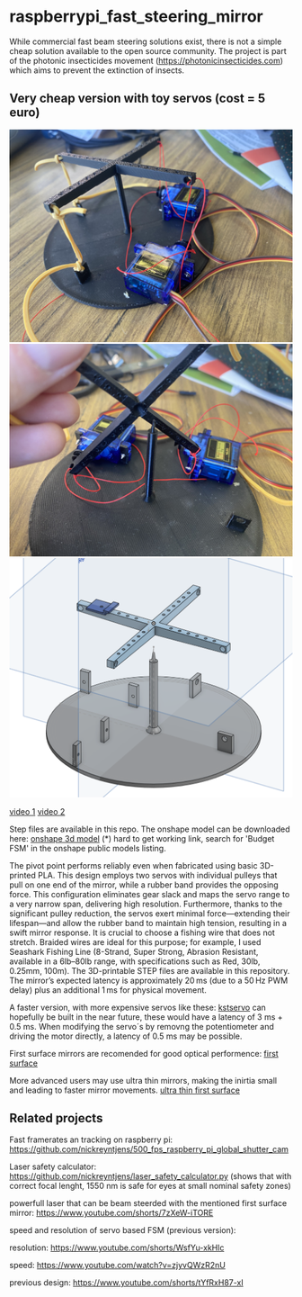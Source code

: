 # raspberrypi_fast_steering_mirror

While commercial fast beam steering solutions exist, there is not a simple cheap solution available to the open source community. The project is part of the photonic insecticides movement (https://photonicinsecticides.com) which aims to prevent the extinction of insects.

## Very cheap version with toy servos (cost = 5 euro)

![pic1](pic1.jpeg)
![pic2](pic2.jpeg)
![pic3](pic3.png)

[video 1](https://www.youtube.com/shorts/W5gDEPCPxdw)
[video 2](https://www.youtube.com/shorts/TYv_WdsBpbU)

Step files are available in this repo. The onshape model can be downloaded here: 
[onshape 3d model](https://cad.onshape.com/documents/42a994e21e26fad8b3460b75/w/7cf62af59e25260f99a73d94/e/b8c9f3caf367e97fbe915c99?renderMode=0&uiState=67f4ea855562354194014e0c)
(*) hard to get working link, search for 'Budget FSM' in the onshape public models listing.


The pivot point performs reliably even when fabricated using basic 3D-printed PLA. This design employs two servos with individual pulleys that pull on one end of the mirror, while a rubber band provides the opposing force. This configuration eliminates gear slack and maps the servo range to a very narrow span, delivering high resolution. Furthermore, thanks to the significant pulley reduction, the servos exert minimal force—extending their lifespan—and allow the rubber band to maintain high tension, resulting in a swift mirror response.
It is crucial to choose a fishing wire that does not stretch. Braided wires are ideal for this purpose; for example, I used Seashark Fishing Line (8-Strand, Super Strong, Abrasion Resistant, available in a 6lb–80lb range, with specifications such as Red, 30lb, 0.25mm, 100m).
The 3D-printable STEP files are available in this repository. The mirror’s expected latency is approximately 20 ms (due to a 50 Hz PWM delay) plus an additional 1 ms for physical movement.

A faster version, with more expensive servos like these: 
[kstservo](https://kstservos.com/collections/helicopter-servos/products/ds215mg-v3-0-digital-metal-gear-micro-servo-3-70kg-cm-0-05sec-for-rc-glider-helicopters)
can hopefully be built in the near future, these would have a latency of 3 ms + 0.5 ms.
When modifying the servo´s by removng the potentiometer and driving the motor directly, a latency of 0.5 ms may be possible.

First surface mirrors are recomended for good optical performence:
[first surface](https://www.edmundoptics.eu/f/first-surface-mirrors/12017/?gad_source=1&gbraid=0AAAAAC6ham1_zjsctIsKr9nlJhu_DgT8E&gclid=CjwKCAjwktO_BhBrEiwAV70jXqvnrjsGfTxdORm-gM6R0VfZ8uMo2aSqY1ZaixHEq3UESwjONfnWnRoC2igQAvD_BwE)


More advanced users may use ultra thin mirrors, making the inirtia small and leading to faster mirror movements.
[ultra thin first surface](https://www.edmundoptics.eu/f/ultra-thin-first-surface-mirrors/40105/)

## Related projects

Fast framerates an tracking on raspberry pi: https://github.com/nickreyntjens/500_fps_raspberry_pi_global_shutter_cam

Laser safety calculator: https://github.com/nickreyntjens/laser_safety_calculator.py
(shows that with correct focal lenght, 1550 nm is safe for eyes at small nominal safety zones)

powerfull laser that can be beam steerded with the mentioned first surface mirror: 
https://www.youtube.com/shorts/7zXeW-iTORE

speed and resolution of servo based FSM (previous version):

resolution: https://www.youtube.com/shorts/WsfYu-xkHlc

speed: https://www.youtube.com/watch?v=zjyvQWzR2nU

previous design: https://www.youtube.com/shorts/tYfRxH87-xI



